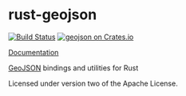 rust-geojson
============

[![Build Status](https://travis-ci.org/georust/rust-geojson.svg)](https://travis-ci.org/georust/rust-geojson)
[![geojson on Crates.io](https://meritbadge.herokuapp.com/geojson)](https://crates.io/crates/geojson)

[Documentation](https://georust.github.io/rust-geojson/)

[GeoJSON](http://geojson.org/) bindings and utilities for Rust

Licensed under version two of the Apache License.
